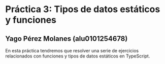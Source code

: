 # Práctica 3: Tipos de datos estáticos y funciones
## Yago Pérez Molanes (alu0101254678)
En esta práctica tendremos que resolver una serie de ejercicios relacionados con 
funciones y tipos de datos estáticos en TypeScript.